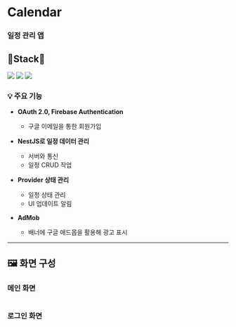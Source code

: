 # Calendar
### 일정 관리 앱
## 🔧Stack🔧
<p align="left">
  <img src="https://img.shields.io/badge/Flutter-%2302569B.svg?style=for-the-badge&logo=Flutter&logoColor=white">
  <img src="https://img.shields.io/badge/dart-0175C2?style=for-the-badge&logo=dart&logoColor=white">
  <img src="https://img.shields.io/badge/firebase-a08021?style=for-the-badge&logo=firebase&logoColor=ffcd34">
</p>

### 💡 주요 기능
- **OAuth 2.0, Firebase Authentication**
  - 구글 이메일을 통한 회원가입
  
- **NestJS로 일정 데이터 관리**
  - 서버와 통신
  - 일정 CRUD 작업
 
- **Provider 상태 관리**
  - 일정 상태 관리
  - UI 업데이트 알림
  
- **AdMob**
  - 배너에 구글 애드몹을 활용해 광고 표시
    
---

## 🖼 화면 구성
### 메인 화면
<img src=""/>

### 로그인 화면
<img src=""/>
<img src=""/>
<img src=""/>

